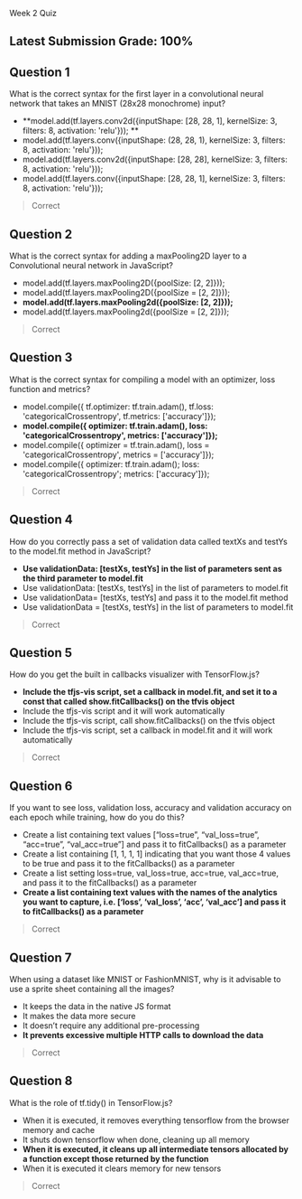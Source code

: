 Week 2 Quiz
## Latest Submission Grade: 100%

## Question 1
What is the correct syntax for the first layer in a convolutional neural network that takes an MNIST (28x28 monochrome) input? 
* **model.add(tf.layers.conv2d({inputShape: [28, 28, 1], kernelSize: 3, filters: 8, activation: 'relu'})); **
* model.add(tf.layers.conv({inputShape: (28, 28, 1), kernelSize: 3, filters: 8, activation: 'relu'}));
* model.add(tf.layers.conv2d({inputShape: [28, 28], kernelSize: 3, filters: 8, activation: 'relu'}));
* model.add(tf.layers.conv({inputShape: [28, 28, 1], kernelSize: 3, filters: 8, activation: 'relu'}));
> Correct

## Question 2
What is the correct syntax for adding a maxPooling2D layer to a Convolutional neural network in JavaScript?
* model.add(tf.layers.maxPooling2D({poolSize: [2, 2]}));
* model.add(tf.layers.maxPooling2D({poolSize =  [2, 2]}));
* **model.add(tf.layers.maxPooling2d({poolSize: [2, 2]}));**
* model.add(tf.layers.maxPooling2d({poolSize = [2, 2]}));
> Correct

## Question 3
What is the correct syntax for compiling a model with an optimizer, loss function and metrics? 
* model.compile({  tf.optimizer: tf.train.adam(), tf.loss: 'categoricalCrossentropy', tf.metrics: ['accuracy']});
* **model.compile({  optimizer: tf.train.adam(), loss: 'categoricalCrossentropy', metrics: ['accuracy']});**
* model.compile({  optimizer = tf.train.adam(), loss = 'categoricalCrossentropy', metrics = ['accuracy']});
* model.compile({  optimizer: tf.train.adam(); loss: 'categoricalCrossentropy'; metrics: ['accuracy']});
> Correct

## Question 4
How do you correctly pass a set of validation data called textXs and testYs to the model.fit method in JavaScript?
* **Use validationData: [testXs, testYs] in the list of parameters sent as the third parameter to model.fit**
* Use validationData: [testXs, testYs] in the list of parameters to model.fit
* Use validationData= [testXs, testYs] and pass it to the model.fit method
* Use validationData = [testXs, testYs] in the list of parameters to model.fit
> Correct

## Question 5
How do you get the built in callbacks visualizer with TensorFlow.js?
* **Include the tfjs-vis script, set a callback in model.fit, and set it to a const that called show.fitCallbacks() on the tfvis object**
* Include the tfjs-vis script and it will work automatically
* Include the tfjs-vis script, call show.fitCallbacks() on the tfvis object
* Include the tfjs-vis script, set a callback in model.fit and it will work automatically
> Correct

## Question 6
If you want to see loss, validation loss, accuracy and validation accuracy on each epoch while training, how do you do this? 
* Create a list containing text values [“loss=true”, “val_loss=true”, “acc=true”, “val_acc=true”] and pass it to fitCallbacks() as a parameter
* Create a list containing [1, 1, 1, 1] indicating that you want those 4 values to be true and pass it to the fitCallbacks() as a parameter
* Create a list setting loss=true, val_loss=true, acc=true, val_acc=true, and pass it to the fitCallbacks() as a parameter
* **Create a list containing text values with the names of the analytics you want to capture, i.e. [‘loss’, ‘val_loss’, ‘acc’, ‘val_acc’] and pass it to fitCallbacks() as a parameter**
> Correct

## Question 7
When using a dataset like MNIST or FashionMNIST, why is it advisable to use a sprite sheet containing all the images?
* It keeps the data in the native JS format
* It makes the data more secure
* It doesn’t require any additional pre-processing
* **It prevents excessive multiple HTTP calls to download the data**
> Correct

## Question 8
What is the role of tf.tidy() in TensorFlow.js?
* When it is executed, it removes everything tensorflow from the browser memory and cache
* It shuts down tensorflow when done, cleaning up all memory
* **When it is executed, it cleans up all intermediate tensors allocated by a function except those returned by the function**
* When it is executed it clears memory for new tensors
> Correct
